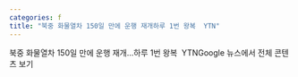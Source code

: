 ```yaml
---
categories: f
title: "북중 화물열차 150일 만에 운행 재개하루 1번 왕복  YTN"
---
```

북중 화물열차 150일 만에 운행 재개...하루 1번 왕복&nbsp;&nbsp;YTNGoogle 뉴스에서 전체 콘텐츠 보기
